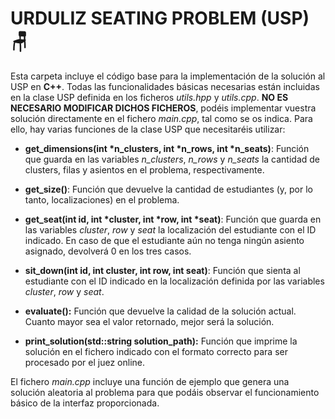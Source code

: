 # URDULIZ SEATING PROBLEM (USP) 🪑

Esta carpeta incluye el código base para la implementación de la solución al USP en **C++**. Todas las funcionalidades básicas necesarias están incluidas en la clase USP definida en los ficheros *utils.hpp* y *utils.cpp*. **NO ES NECESARIO MODIFICAR DICHOS FICHEROS**, podéis implementar vuestra solución directamente en el fichero *main.cpp*, tal como se os indica. Para ello, hay varias funciones de la clase USP que necesitaréis utilizar:

 - **get_dimensions(int *n_clusters, int *n_rows, int *n_seats)**: Función que guarda en las variables *n_clusters*, *n_rows* y *n_seats* la cantidad de clusters, filas y asientos en el problema, respectivamente.

 - **get_size()**: Función que devuelve la cantidad de estudiantes (y, por lo tanto, localizaciones) en el problema.

 - **get_seat(int id, int *cluster, int *row, int *seat)**: Función que guarda en las variables *cluster*, *row* y *seat* la localización del estudiante con el ID indicado. En caso de que el estudiante aún no tenga ningún asiento asignado, devolverá 0 en los tres casos.

 - **sit_down(int id, int cluster, int row, int seat)**: Función que sienta al estudiante con el ID indicado en la localización definida por las variables *cluster*, *row* y *seat*.

 - **evaluate():** Función que devuelve la calidad de la solución actual. Cuanto mayor sea el valor retornado, mejor será la solución.

 - **print_solution(std::string solution_path):** Función que imprime la solución en el fichero indicado con el formato correcto para ser procesado por el juez online.

El fichero *main.cpp* incluye una función de ejemplo que genera una solución aleatoria al problema para que podáis observar el funcionamiento básico de la interfaz proporcionada.
